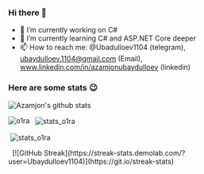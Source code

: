 ### Hi there 👋

- 🔭 I’m currently working on C# 
- 🌱 I’m currently learning C# and ASP.NET Core deeper 
- 📫 How to reach me: @Ubadulloev1104 (telegram),  ubaydulloev.1104@gmail.com (Email), www.linkedin.com/in/azamjonubaydulloev (linkedin)

### Here are some stats :wink:
![Azamjon's github stats](https://github-readme-stats.vercel.app/api?username=Ubaydulloev1104&show_icons=true&theme=radical)
<p><img align="left" src="http://github-profile-summary-cards.vercel.app/api/cards/repos-per-language?username=Ubaydulloev1104&theme=default" alt="o1ra" /></p>

<p>&nbsp; <img align="center" src="http://github-profile-summary-cards.vercel.app/api/cards/stats?username=Ubaydulloev1104&theme=github" alt="stats_o1ra" /></p>

<p>&nbsp;<img align="center" src="http://github-profile-summary-cards.vercel.app/api/cards/profile-details?username=Ubaydulloev1104&theme=default" alt="stats_o1ra"/></p>&nbsp;
[![GitHub Streak](https://streak-stats.demolab.com/?user=Ubaydulloev1104)](https://git.io/streak-stats)

